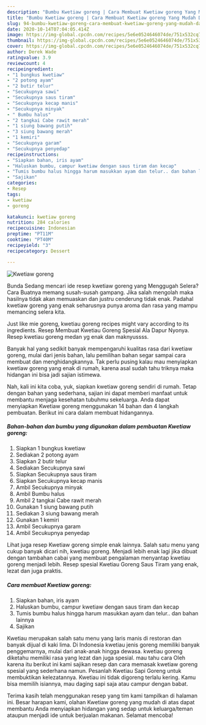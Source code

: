 ```yaml
---
description: "Bumbu Kwetiaw goreng | Cara Membuat Kwetiaw goreng Yang Mudah Dan Praktis"
title: "Bumbu Kwetiaw goreng | Cara Membuat Kwetiaw goreng Yang Mudah Dan Praktis"
slug: 94-bumbu-kwetiaw-goreng-cara-membuat-kwetiaw-goreng-yang-mudah-dan-praktis
date: 2020-10-14T07:04:05.414Z
image: https://img-global.cpcdn.com/recipes/5e6e0524646074de/751x532cq70/kwetiaw-goreng-foto-resep-utama.jpg
thumbnail: https://img-global.cpcdn.com/recipes/5e6e0524646074de/751x532cq70/kwetiaw-goreng-foto-resep-utama.jpg
cover: https://img-global.cpcdn.com/recipes/5e6e0524646074de/751x532cq70/kwetiaw-goreng-foto-resep-utama.jpg
author: Derek Wade
ratingvalue: 3.9
reviewcount: 4
recipeingredient:
- "1 bungkus kwetiaw"
- "2 potong ayam"
- "2 butir telur"
- "Secukupnya sawi"
- "Secukupnya saus tiram"
- "Secukupnya kecap manis"
- "Secukupnya minyak"
- " Bumbu halus"
- "2 tangkai Cabe rawit merah"
- "1 siung bawang putih"
- "3 siung bawang merah"
- "1 kemiri"
- "Secukupnya garam"
- "Secukupnya penyedap"
recipeinstructions:
- "Siapkan bahan, iris ayam"
- "Haluskan bumbu, campur kwetiaw dengan saus tiram dan kecap"
- "Tumis bumbu halus hingga harum masukkan ayam dan telur.. dan bahan lainnya"
- "Sajikan"
categories:
- Resep
tags:
- kwetiaw
- goreng

katakunci: kwetiaw goreng 
nutrition: 284 calories
recipecuisine: Indonesian
preptime: "PT11M"
cooktime: "PT40M"
recipeyield: "3"
recipecategory: Dessert

---
```



![Kwetiaw goreng](https://img-global.cpcdn.com/recipes/5e6e0524646074de/751x532cq70/kwetiaw-goreng-foto-resep-utama.jpg)

Bunda Sedang mencari ide resep kwetiaw goreng yang Menggugah Selera? Cara Buatnya memang susah-susah gampang. Jika salah mengolah maka hasilnya tidak akan memuaskan dan justru cenderung tidak enak. Padahal kwetiaw goreng yang enak seharusnya punya aroma dan rasa yang mampu memancing selera kita.

Just like mie goreng, kwetiau goreng recipes might vary according to its ingredients. Resep Membuat Kwetiau Goreng Spesial Ala Dapur Nyonya. Resep kwetiau goreng medan yg enak dan maknyussss.

Banyak hal yang sedikit banyak mempengaruhi kualitas rasa dari kwetiaw goreng, mulai dari jenis bahan, lalu pemilihan bahan segar sampai cara membuat dan menghidangkannya. Tak perlu pusing kalau mau menyiapkan kwetiaw goreng yang enak di rumah, karena asal sudah tahu triknya maka hidangan ini bisa jadi sajian istimewa.


Nah, kali ini kita coba, yuk, siapkan kwetiaw goreng sendiri di rumah. Tetap dengan bahan yang sederhana, sajian ini dapat memberi manfaat untuk membantu menjaga kesehatan tubuhmu sekeluarga. Anda dapat menyiapkan Kwetiaw goreng menggunakan 14 bahan dan 4 langkah pembuatan. Berikut ini cara dalam membuat hidangannya.

<!--inarticleads1-->

##### Bahan-bahan dan bumbu yang digunakan dalam pembuatan Kwetiaw goreng:

1. Siapkan 1 bungkus kwetiaw
1. Sediakan 2 potong ayam
1. Siapkan 2 butir telur
1. Sediakan Secukupnya sawi
1. Siapkan Secukupnya saus tiram
1. Siapkan Secukupnya kecap manis
1. Ambil Secukupnya minyak
1. Ambil  Bumbu halus
1. Ambil 2 tangkai Cabe rawit merah
1. Gunakan 1 siung bawang putih
1. Sediakan 3 siung bawang merah
1. Gunakan 1 kemiri
1. Ambil Secukupnya garam
1. Ambil Secukupnya penyedap


Lihat juga resep Kwetiaw goreng simple enak lainnya. Salah satu menu yang cukup banyak dicari nih, kwetiau goreng. Menjadi lebih enak lagi jika dibuat dengan tambahan cabai yang membuat pengalaman menyantap kwetiau goreng menjadi lebih. Resep spesial Kwetiau Goreng Saus Tiram yang enak, lezat dan juga praktis. 

<!--inarticleads2-->

##### Cara membuat Kwetiaw goreng:

1. Siapkan bahan, iris ayam
1. Haluskan bumbu, campur kwetiaw dengan saus tiram dan kecap
1. Tumis bumbu halus hingga harum masukkan ayam dan telur.. dan bahan lainnya
1. Sajikan


Kwetiau merupakan salah satu menu yang laris manis di restoran dan banyak dijual di kaki lima. Di Indonesia kwetiau jenis goreng memiliki banyak penggemarnya, mulai dari anak-anak hingga dewasa. kwetiau goreng diketahu memiliki rasa yang lezat dan juga spesial. mau tahu cara Oleh karena itu berikut ini kami sajikan resep dan cara memasak kwetiaw goreng spesial yang sederhana namun. Pesanlah Kwetiau Sapi Goreng untuk membuktikan kelezatannya. Kwetiau ini tidak digoreng terlalu kering. Kamu bisa memilih isiannya, mau daging sapi saja atau campur dengan babat. 

Terima kasih telah menggunakan resep yang tim kami tampilkan di halaman ini. Besar harapan kami, olahan Kwetiaw goreng yang mudah di atas dapat membantu Anda menyiapkan hidangan yang sedap untuk keluarga/teman ataupun menjadi ide untuk berjualan makanan. Selamat mencoba!
